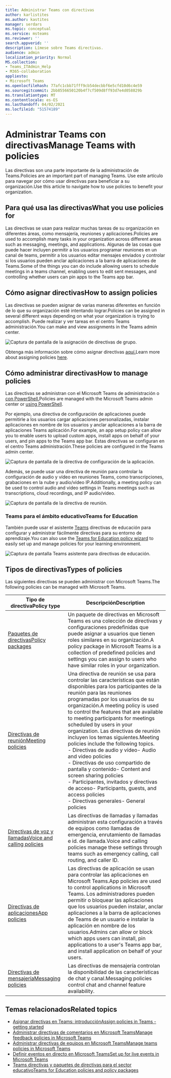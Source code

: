 ```yaml
---
title: Administrar Teams con directivas
author: karlistites
ms.author: kastites
manager: serdars
ms.topic: conceptual
ms.service: msteams
ms.reviewer: ''
search.appverid: ''
description: Límese sobre Teams directivas.
audience: admin
localization_priority: Normal
MS.collection:
- Teams_ITAdmin_Help
- M365-collaboration
appliesto:
- Microsoft Teams
ms.openlocfilehash: 77afc1cbb71fff9cb54decbbf6e5cfd10d6c4e59
ms.sourcegitcommit: 2bb8556650120b4f7cf509d8ff93d7e4d058829b
ms.translationtype: MT
ms.contentlocale: es-ES
ms.lasthandoff: 04/02/2021
ms.locfileid: "51574189"
---
```

# <a name="manage-teams-with-policies"></a><span data-ttu-id="0958d-103">Administrar Teams con directivas</span><span class="sxs-lookup"><span data-stu-id="0958d-103">Manage Teams with policies</span></span>

<span data-ttu-id="0958d-104">Las directivas son una parte importante de la administración de Teams.</span><span class="sxs-lookup"><span data-stu-id="0958d-104">Policies are an important part of managing Teams.</span></span> <span data-ttu-id="0958d-105">Use este artículo para navegar por cómo usar directivas para beneficiar a su organización.</span><span class="sxs-lookup"><span data-stu-id="0958d-105">Use this article to navigate how to use policies to benefit your organization.</span></span>

## <a name="what-you-use-policies-for"></a><span data-ttu-id="0958d-106">Para qué usa las directivas</span><span class="sxs-lookup"><span data-stu-id="0958d-106">What you use policies for</span></span>

<span data-ttu-id="0958d-107">Las directivas se usan para realizar muchas tareas de su organización en diferentes áreas, como mensajería, reuniones y aplicaciones.</span><span class="sxs-lookup"><span data-stu-id="0958d-107">Policies are used to accomplish many tasks in your organization across different areas such as messaging, meetings, and applications.</span></span> <span data-ttu-id="0958d-108">Algunas de las cosas que puede hacer incluyen permitir a los usuarios programar reuniones en un canal de teams, permitir a los usuarios editar mensajes enviados y controlar si los usuarios pueden anclar aplicaciones a la barra de aplicaciones de Teams.</span><span class="sxs-lookup"><span data-stu-id="0958d-108">Some of the things you can do include allowing users to schedule meetings in a teams channel, enabling users to edit sent messages, and controlling whether users can pin apps to the Teams app bar.</span></span>

## <a name="how-to-assign-policies"></a><span data-ttu-id="0958d-109">Cómo asignar directivas</span><span class="sxs-lookup"><span data-stu-id="0958d-109">How to assign policies</span></span>

<span data-ttu-id="0958d-110">Las directivas se pueden asignar de varias maneras diferentes en función de lo que su organización esté intentando lograr.</span><span class="sxs-lookup"><span data-stu-id="0958d-110">Policies can be assigned in several different ways depending on what your organization is trying to accomplish.</span></span> <span data-ttu-id="0958d-111">Puede realizar y ver tareas en el centro Teams administración.</span><span class="sxs-lookup"><span data-stu-id="0958d-111">You can make and view assignments in the Teams admin center.</span></span>

![Captura de pantalla de la asignación de directivas de grupo.](media/group-policy-assignment.png)

<span data-ttu-id="0958d-113">Obtenga más información sobre cómo asignar directivas [aquí.](policy-assignment-overview.md)</span><span class="sxs-lookup"><span data-stu-id="0958d-113">Learn more about assigning policies [here](policy-assignment-overview.md).</span></span>

## <a name="how-to-manage-policies"></a><span data-ttu-id="0958d-114">Cómo administrar directivas</span><span class="sxs-lookup"><span data-stu-id="0958d-114">How to manage policies</span></span>

<span data-ttu-id="0958d-115">Las directivas se administran con el Microsoft Teams de administración o [con PowerShell.](./teams-powershell-managing-teams.md#manage-policies-via-powershell)</span><span class="sxs-lookup"><span data-stu-id="0958d-115">Policies are managed with the Microsoft Teams admin center or [using PowerShell](./teams-powershell-managing-teams.md#manage-policies-via-powershell).</span></span>

<span data-ttu-id="0958d-116">Por ejemplo, una directiva de configuración de aplicaciones puede permitirle a los usuarios cargar aplicaciones personalizadas, instalar aplicaciones en nombre de los usuarios y anclar aplicaciones a la barra de aplicaciones Teams aplicación.</span><span class="sxs-lookup"><span data-stu-id="0958d-116">For example, an app setup policy can allow you to enable users to upload custom apps, install apps on behalf of your users, and pin apps to the Teams app bar.</span></span> <span data-ttu-id="0958d-117">Estas directivas se configuran en el centro Teams administración.</span><span class="sxs-lookup"><span data-stu-id="0958d-117">These policies are configured in the Teams admin center.</span></span>

![Captura de pantalla de la directiva de configuración de la aplicación.](media/app-setup-policy.png)

<span data-ttu-id="0958d-119">Además, se puede usar una directiva de reunión para controlar la configuración de audio y vídeo en reuniones Teams, como transcripciones, grabaciones en la nube y audio/vídeo IP.</span><span class="sxs-lookup"><span data-stu-id="0958d-119">Additionally, a meeting policy can be used to control audio and video settings in Teams meetings such as transcriptions, cloud recordings, and IP audio/video.</span></span>

![Captura de pantalla de la directiva de reunión.](media/engineering-meeting-policy.png)

### <a name="teams-for-education"></a><span data-ttu-id="0958d-121">Teams para el ámbito educativo</span><span class="sxs-lookup"><span data-stu-id="0958d-121">Teams for Education</span></span>

<span data-ttu-id="0958d-122">También puede usar el asistente [Teams](easy-policy-setup-edu.md) directivas de educación para configurar y administrar fácilmente directivas para su entorno de aprendizaje.</span><span class="sxs-lookup"><span data-stu-id="0958d-122">You can also use the [Teams for Education policy wizard](easy-policy-setup-edu.md) to easily set up and manage policies for your learning environment.</span></span>

![Captura de pantalla Teams asistente para directivas de educación.](media/easy-policy-setup-quick-setup.png)

## <a name="types-of-policies"></a><span data-ttu-id="0958d-124">Tipos de directivas</span><span class="sxs-lookup"><span data-stu-id="0958d-124">Types of policies</span></span>

<span data-ttu-id="0958d-125">Las siguientes directivas se pueden administrar con Microsoft Teams.</span><span class="sxs-lookup"><span data-stu-id="0958d-125">The following policies can be managed with Microsoft Teams.</span></span>

<span data-ttu-id="0958d-126">Tipo de directiva</span><span class="sxs-lookup"><span data-stu-id="0958d-126">Policy type</span></span> | <span data-ttu-id="0958d-127">Descripción</span><span class="sxs-lookup"><span data-stu-id="0958d-127">Description</span></span>
------------|------------
[<span data-ttu-id="0958d-128">Paquetes de directivas</span><span class="sxs-lookup"><span data-stu-id="0958d-128">Policy packages</span></span>](manage-policy-packages.md) | <span data-ttu-id="0958d-129">Un paquete de directivas en Microsoft Teams es una colección de directivas y configuraciones predefinidas que puede asignar a usuarios que tienen roles similares en su organización.</span><span class="sxs-lookup"><span data-stu-id="0958d-129">A policy package in Microsoft Teams is a collection of predefined policies and settings you can assign to users who have similar roles in your organization.</span></span>
[<span data-ttu-id="0958d-130">Directivas de reunión</span><span class="sxs-lookup"><span data-stu-id="0958d-130">Meeting policies</span></span>](meeting-policies-in-teams.md) | <span data-ttu-id="0958d-131">Una directiva de reunión se usa para controlar las características que están disponibles para los participantes de la reunión para las reuniones programadas por los usuarios de su organización.</span><span class="sxs-lookup"><span data-stu-id="0958d-131">A meeting policy is used to control the features that are available to meeting participants for meetings scheduled by users in your organization.</span></span> <span data-ttu-id="0958d-132">Las directivas de reunión incluyen los temas siguientes.</span><span class="sxs-lookup"><span data-stu-id="0958d-132">Meeting policies include the following topics.</span></span><br> <span data-ttu-id="0958d-133">- Directivas de audio y vídeo</span><span class="sxs-lookup"><span data-stu-id="0958d-133">- Audio and video policies</span></span><br> <span data-ttu-id="0958d-134">- Directivas de uso compartido de pantalla y contenido</span><span class="sxs-lookup"><span data-stu-id="0958d-134">- Content and screen sharing policies</span></span><br> <span data-ttu-id="0958d-135">- Participantes, invitados y directivas de acceso</span><span class="sxs-lookup"><span data-stu-id="0958d-135">- Participants, guests, and access policies</span></span><br> <span data-ttu-id="0958d-136">- Directivas generales</span><span class="sxs-lookup"><span data-stu-id="0958d-136">- General policies</span></span>
[<span data-ttu-id="0958d-137">Directivas de voz y llamadas</span><span class="sxs-lookup"><span data-stu-id="0958d-137">Voice and calling policies</span></span>](voice-and-calling-policies.md)| <span data-ttu-id="0958d-138">Las directivas de llamadas y llamadas administran esta configuración a través de equipos como llamadas de emergencia, enrutamiento de llamadas e id. de llamada.</span><span class="sxs-lookup"><span data-stu-id="0958d-138">Voice and calling policies manage these settings through teams such as emergency calling, call routing, and caller ID.</span></span>
[<span data-ttu-id="0958d-139">Directivas de aplicaciones</span><span class="sxs-lookup"><span data-stu-id="0958d-139">App policies</span></span>](app-policies.md)| <span data-ttu-id="0958d-140">Las directivas de aplicación se usan para controlar las aplicaciones en Microsoft Teams.</span><span class="sxs-lookup"><span data-stu-id="0958d-140">App policies are used to control applications in Microsoft Teams.</span></span> <span data-ttu-id="0958d-141">Los administradores pueden permitir o bloquear las aplicaciones que los usuarios pueden instalar, anclar aplicaciones a la barra de aplicaciones de Teams de un usuario e instalar la aplicación en nombre de los usuarios.</span><span class="sxs-lookup"><span data-stu-id="0958d-141">Admins can allow or block which apps users can install, pin applications to a user's Teams app bar, and install application on behalf of your users.</span></span>
[<span data-ttu-id="0958d-142">Directivas de mensajería</span><span class="sxs-lookup"><span data-stu-id="0958d-142">Messaging policies</span></span>](messaging-policies-in-teams.md)| <span data-ttu-id="0958d-143">Las directivas de mensajería controlan la disponibilidad de las características de chat y canal.</span><span class="sxs-lookup"><span data-stu-id="0958d-143">Messaging policies control chat and channel feature availability.</span></span>

## <a name="related-topics"></a><span data-ttu-id="0958d-144">Temas relacionados</span><span class="sxs-lookup"><span data-stu-id="0958d-144">Related topics</span></span>

* [<span data-ttu-id="0958d-145">Asignar directivas en Teams: introducción</span><span class="sxs-lookup"><span data-stu-id="0958d-145">Assign policies in Teams - getting started</span></span>](policy-assignment-overview.md)
* [<span data-ttu-id="0958d-146">Administrar directivas de comentarios en Microsoft Teams</span><span class="sxs-lookup"><span data-stu-id="0958d-146">Manage feedback policies in Microsoft Teams</span></span>](manage-feedback-policies-in-teams.md)
* [<span data-ttu-id="0958d-147">Administrar directivas de equipos en Microsoft Teams</span><span class="sxs-lookup"><span data-stu-id="0958d-147">Manage teams policies in Microsoft Teams</span></span>](teams-policies.md)
* [<span data-ttu-id="0958d-148">Definir eventos en directo en Microsoft Teams</span><span class="sxs-lookup"><span data-stu-id="0958d-148">Set up for live events in Microsoft Teams</span></span>](teams-live-events/set-up-for-teams-live-events.md)
* [<span data-ttu-id="0958d-149">Teams directivas y paquetes de directivas para el sector educativo</span><span class="sxs-lookup"><span data-stu-id="0958d-149">Teams for Education policies and policy packages</span></span>](policy-packages-edu.md)
